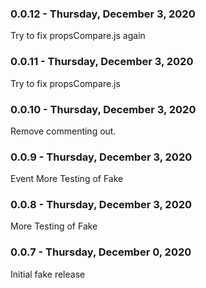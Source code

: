 ### 0.0.12 - Thursday, December 3, 2020

Try to fix propsCompare.js again

### 0.0.11 - Thursday, December 3, 2020

Try to fix propsCompare.js

### 0.0.10 - Thursday, December 3, 2020

Remove commenting out.

### 0.0.9 - Thursday, December 3, 2020

Event More Testing of Fake

### 0.0.8 - Thursday, December 3, 2020

More Testing of Fake

### 0.0.7 - Thursday, December 0, 2020

Initial fake release